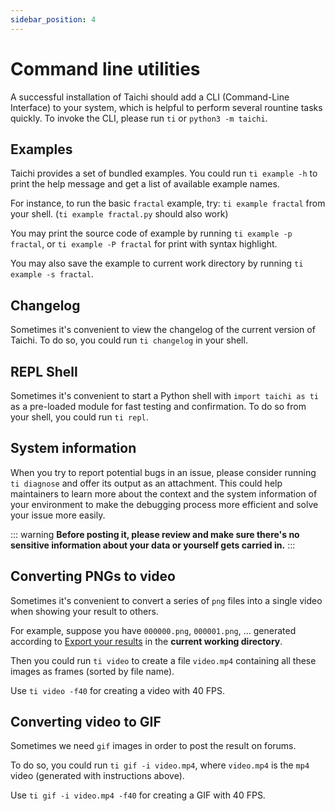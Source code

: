```yaml
---
sidebar_position: 4
---
```


# Command line utilities

A successful installation of Taichi should add a CLI (Command-Line
Interface) to your system, which is helpful to perform several rountine
tasks quickly. To invoke the CLI, please run `ti` or
`python3 -m taichi`.

## Examples

Taichi provides a set of bundled examples. You could run `ti example -h`
to print the help message and get a list of available example names.

For instance, to run the basic `fractal` example, try: `ti example fractal`
from your shell. (`ti example fractal.py` should also work)

You may print the source code of example by running
`ti example -p fractal`, or `ti example -P fractal` for print with
syntax highlight.

You may also save the example to current work directory by running
`ti example -s fractal`.

## Changelog

Sometimes it's convenient to view the changelog of the current version
of Taichi. To do so, you could run `ti changelog` in your shell.

## REPL Shell

Sometimes it's convenient to start a Python shell with
`import taichi as ti` as a pre-loaded module for fast testing and
confirmation. To do so from your shell, you could run `ti repl`.

## System information

When you try to report potential bugs in an issue, please consider
running `ti diagnose` and offer its output as an attachment. This could
help maintainers to learn more about the context and the system
information of your environment to make the debugging process more
efficient and solve your issue more easily.

::: warning
**Before posting it, please review and make sure there's no sensitive information about your data or yourself gets carried in.**
:::

## Converting PNGs to video

Sometimes it's convenient to convert a series of `png` files into a
single video when showing your result to others.

For example, suppose you have `000000.png`, `000001.png`, \... generated
according to [Export your results](./export_results.md) in the
**current working directory**.

Then you could run `ti video` to create a file `video.mp4` containing
all these images as frames (sorted by file name).

Use `ti video -f40` for creating a video with 40 FPS.

## Converting video to GIF

Sometimes we need `gif` images in order to post the result on forums.

To do so, you could run `ti gif -i video.mp4`, where `video.mp4` is the
`mp4` video (generated with instructions above).

Use `ti gif -i video.mp4 -f40` for creating a GIF with 40 FPS.
